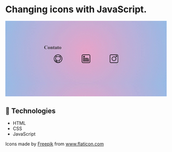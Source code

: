 
<h1>Changing icons with JavaScript.</h1>

<img src="assets/img/js.gif">
<h2>🚀 Technologies</h2>
<ul>
    <li>HTML</li>
    <li>CSS</li>
    <li>JavaScript</li>
</ul>

<p>Icons made by <a target="_blank" href="http://www.freepik.com/" title="Freepik">Freepik</a> from <a target="_blank" href="https://www.flaticon.com/" title="Flaticon">www.flaticon.com</a></p>